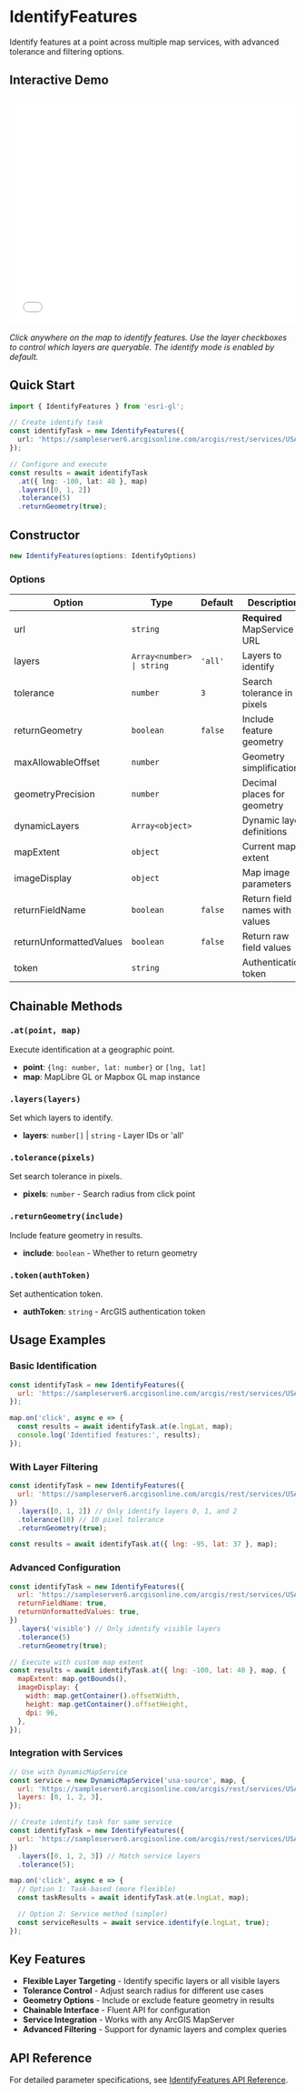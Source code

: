 # IdentifyFeatures

Identify features at a point across multiple map services, with advanced tolerance and filtering options.

## Interactive Demo

<iframe src="/examples/identify-features-task.html" width="100%" height="400" frameBorder="0" style={{border: '1px solid #ccc', borderRadius: '8px', marginBottom: '20px'}}></iframe>

_Click anywhere on the map to identify features. Use the layer checkboxes to control which layers are queryable. The identify mode is enabled by default._

## Quick Start

```typescript
import { IdentifyFeatures } from 'esri-gl';

// Create identify task
const identifyTask = new IdentifyFeatures({
  url: 'https://sampleserver6.arcgisonline.com/arcgis/rest/services/USA/MapServer',
});

// Configure and execute
const results = await identifyTask
  .at({ lng: -100, lat: 40 }, map)
  .layers([0, 1, 2])
  .tolerance(5)
  .returnGeometry(true);
```

## Constructor

```typescript
new IdentifyFeatures(options: IdentifyOptions)
```

### Options

| Option                  | Type                      | Default | Description                    |
| ----------------------- | ------------------------- | ------- | ------------------------------ |
| url                     | `string`                  |         | **Required** MapService URL    |
| layers                  | `Array<number> \| string` | `'all'` | Layers to identify             |
| tolerance               | `number`                  | `3`     | Search tolerance in pixels     |
| returnGeometry          | `boolean`                 | `false` | Include feature geometry       |
| maxAllowableOffset      | `number`                  |         | Geometry simplification        |
| geometryPrecision       | `number`                  |         | Decimal places for geometry    |
| dynamicLayers           | `Array<object>`           |         | Dynamic layer definitions      |
| mapExtent               | `object`                  |         | Current map extent             |
| imageDisplay            | `object`                  |         | Map image parameters           |
| returnFieldName         | `boolean`                 | `false` | Return field names with values |
| returnUnformattedValues | `boolean`                 | `false` | Return raw field values        |
| token                   | `string`                  |         | Authentication token           |

## Chainable Methods

### `.at(point, map)`

Execute identification at a geographic point.

- **point**: `{lng: number, lat: number}` or `[lng, lat]`
- **map**: MapLibre GL or Mapbox GL map instance

### `.layers(layers)`

Set which layers to identify.

- **layers**: `number[]` | `string` - Layer IDs or 'all'

### `.tolerance(pixels)`

Set search tolerance in pixels.

- **pixels**: `number` - Search radius from click point

### `.returnGeometry(include)`

Include feature geometry in results.

- **include**: `boolean` - Whether to return geometry

### `.token(authToken)`

Set authentication token.

- **authToken**: `string` - ArcGIS authentication token

## Usage Examples

### Basic Identification

```javascript
const identifyTask = new IdentifyFeatures({
  url: 'https://sampleserver6.arcgisonline.com/arcgis/rest/services/USA/MapServer',
});

map.on('click', async e => {
  const results = await identifyTask.at(e.lngLat, map);
  console.log('Identified features:', results);
});
```

### With Layer Filtering

```javascript
const identifyTask = new IdentifyFeatures({
  url: 'https://sampleserver6.arcgisonline.com/arcgis/rest/services/USA/MapServer',
})
  .layers([0, 1, 2]) // Only identify layers 0, 1, and 2
  .tolerance(10) // 10 pixel tolerance
  .returnGeometry(true);

const results = await identifyTask.at({ lng: -95, lat: 37 }, map);
```

### Advanced Configuration

```javascript
const identifyTask = new IdentifyFeatures({
  url: 'https://sampleserver6.arcgisonline.com/arcgis/rest/services/USA/MapServer',
  returnFieldName: true,
  returnUnformattedValues: true,
})
  .layers('visible') // Only identify visible layers
  .tolerance(5)
  .returnGeometry(true);

// Execute with custom map extent
const results = await identifyTask.at({ lng: -100, lat: 40 }, map, {
  mapExtent: map.getBounds(),
  imageDisplay: {
    width: map.getContainer().offsetWidth,
    height: map.getContainer().offsetHeight,
    dpi: 96,
  },
});
```

### Integration with Services

```javascript
// Use with DynamicMapService
const service = new DynamicMapService('usa-source', map, {
  url: 'https://sampleserver6.arcgisonline.com/arcgis/rest/services/USA/MapServer',
  layers: [0, 1, 2, 3],
});

// Create identify task for same service
const identifyTask = new IdentifyFeatures({
  url: 'https://sampleserver6.arcgisonline.com/arcgis/rest/services/USA/MapServer',
})
  .layers([0, 1, 2, 3]) // Match service layers
  .tolerance(5);

map.on('click', async e => {
  // Option 1: Task-based (more flexible)
  const taskResults = await identifyTask.at(e.lngLat, map);

  // Option 2: Service method (simpler)
  const serviceResults = await service.identify(e.lngLat, true);
});
```

## Key Features

- **Flexible Layer Targeting** - Identify specific layers or all visible layers
- **Tolerance Control** - Adjust search radius for different use cases
- **Geometry Options** - Include or exclude feature geometry in results
- **Chainable Interface** - Fluent API for configuration
- **Service Integration** - Works with any ArcGIS MapServer
- **Advanced Filtering** - Support for dynamic layers and complex queries

## API Reference

For detailed parameter specifications, see [IdentifyFeatures API Reference](../api/identify-features).
